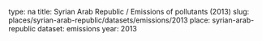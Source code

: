 type: na
title: Syrian Arab Republic / Emissions of pollutants (2013)
slug: places/syrian-arab-republic/datasets/emissions/2013
place: syrian-arab-republic
dataset: emissions
year: 2013
